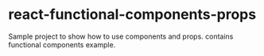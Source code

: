 # react-functional-components-props
Sample project to show how to use components and props. contains functional components example.
